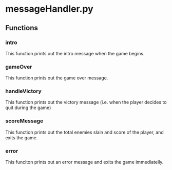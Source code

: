# messageHandler.py

## Functions

### intro

This function prints out the intro message when the game begins.

### gameOver

This function prints out the game over message.

### handleVictory

This function prints out the victory message (i.e. when the player decides to quit during the game)

### scoreMessage

This function prints out the total enemies slain and score of the player, and exits the game.

### error

This funciton prints out an error message and exits the game immediatelly.